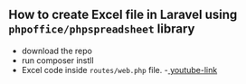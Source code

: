 ## How to create Excel file in Laravel using `phpoffice/phpspreadsheet` library 
- download the repo
- run composer instll
- Excel code inside `routes/web.php` file.
-<a href='https://youtu.be/RkJcDxR_P_k'> youtube-link</a>